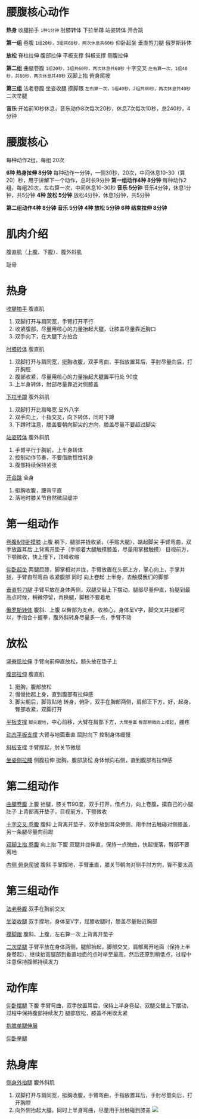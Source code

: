 # 腰腹核心动作

**热身**
收腿拍手 `1种1分钟`
肘膝转体
下拉半蹲
站姿转体
开合跳

**第一组**
卷腹 `1组20秒，3组共60秒，两次休息共60秒`
仰卧起坐
垂直剪刀腿
俄罗斯转体

**放松**
脊柱拉伸
腹部拉伸
平板支撑
斜板支撑
侧腹拉伸

**第二组**
曲腿卷腹 `1组20秒，3组共60秒，两次休息共60秒`
十字交叉 `左右算一次，1组40秒，共80秒，两次休息共40秒`
双脚上抬
俯身爬坡

**第三组**
法老卷腹
坐姿收腿
摸脚跟 `左右算一次，1组40秒，2组共80秒，两次休息共40秒`
二次举腿

**音乐**
开始前10秒休息，音乐动作8次每次20秒，休息7次每次10秒，总240秒，4分钟


# 腰腹核心

每种动作2组，每组 20次

**6种 热身拉伸 8分钟**
每种动作一分钟，一侧30秒，20次，中间休息10-30（算20）秒，用于讲解下一个动作，总时长9分钟
**第一组动作4种 8分钟**
每种动作2组，每组20次，左右算一次，中间休息10-30秒
**音乐 5分钟**
音乐4分钟，休息1分钟，共5分钟
**4种 放松 5分钟**
放松4分钟，休息1分钟，共5分钟


**第二组动作4种 8分钟**
**音乐 5分钟**
**4种 放松 5分钟**
**6种 结束拉伸 8分钟**

# 肌肉介绍

腹直肌（上腹、下腹）、腹外斜肌

耻骨

# 热身

[收腿拍手](#) 腹直肌
1. 双脚打开与肩同宽，手臂打开平行
2. 收紧腹部，尽量用核心的力量抬起大腿，让膝盖尽量靠近胸口
3. 双手向下，在大腿下方拍合

[肘膝转体](https://www.hiyd.com/dongzuo/111/) 腹直肌
1. 双脚打开与肩同宽，挺胸收腹，双手弯曲，手指放置耳后，手肘尽量向后，打开胸腔
2. 腹部收紧，尽量用核心的力量抬起大腿置平行处 90度
3. 上半身转体，肘部尽量靠近对侧膝盖

[下拉半蹲](https://www.hiyd.com/dongzuo/147/) 腹外斜肌
1. 双脚打开比肩略宽 呈外八字
2. 双手向上，十指交叉，向下转体，同时下蹲
3. 下蹲时注意，膝盖要朝向脚尖的方向，膝盖尽量不要超过脚尖

[站姿转体](https://www.hiyd.com/dongzuo/146/) 腹外斜肌
1. 手臂平行于胸前，上半身转体
2. 控制动作节奏，不要借助惯性转身
3. 腹部持续保持紧张

[开合跳](https://www.hiyd.com/dongzuo/51/) 全身
1. 挺胸收腹，腰背平直
2. 落地时膝关节自然微屈缓冲

# 第一组动作

[卷腹&仰卧摸膝](https://www.hiyd.com/dongzuo/126/) 上腹
躺下，腿部并拢收紧，（手贴大腿），踮起脚尖
手臂弯曲，双手放置耳后
上背离开垫子（手顺着大腿触摸膝盖，尽量用掌根触摸）
目视前方，下颚微收，快上慢下，顶峰收缩

[仰卧起坐](https://www.hiyd.com/dongzuo/1223/)
两腿屈膝，脚掌相对并拢，手臂放置在头部上方，掌心向上，手掌并拢，手臂自然弯曲
收紧腹部 同时 向上卷起 上半身，去触摸我们的脚部

[垂直剪刀腿](https://www.hiyd.com/dongzuo/1255/)
手臂平放在身体两侧，双腿交替上下摆动，腿部尽量伸直，抬腿到最高点时候，稍微停留，再换腿，脚根不要着地

[俄罗斯转体](#) 腹斜、上腹
以臀部为支点，收核心，身体呈V字，脚交叉并拢都可以，手指合十握拳，腹外斜转身尽量多一点，手臂不动


# 放松

[竖脊肌拉伸](https://www.hiyd.com/dongzuo/183/)
手臂向前伸直放松，额头放在垫子上

[腹部拉伸](https://www.hiyd.com/dongzuo/17/) 腹直肌
1. 挺胸，腹部放松
2. 慢慢抬起上身，直到腹部有拉伸感
3. 脚尖朝后，脚背贴地
转身，俯卧，双手在胸部两侧，肩部正下方，好，起身，臀部收紧，双脚打开

[平板支撑](#)
`脚尖蹬地`，中心前移，大臂在肩部下方，`大臂垂直`
`臀部稍微向上撑起`，腰疼

[动态平板支撑](https://m.hiyd.com/dongzuo/38/)
大臂与地面垂直
屈肘向下 控制身体缓慢

[斜板支撑](#)
手臂撑起，肘关节微屈

[坐姿侧拉腰](https://www.hk01.com/%E5%81%A5%E5%BA%B7/642190/%E6%AF%8F%E6%97%A53%E5%88%86%E9%90%98-%E5%BC%B7%E8%85%B9%E9%83%A8%E7%B7%B4%E6%A0%B8%E5%BF%83%E4%B8%8D%E7%94%A8%E5%81%9Asit-up-6%E5%80%8B%E7%AB%99%E7%AB%8B%E5%8B%95%E4%BD%9C%E8%BC%95%E9%AC%86%E4%BF%AE%E8%85%B0%E6%93%8D%E8%82%8C) 侧腹拉伸
挺胸，腹部放松
身体倾向右侧，直到腹部有拉伸感

# 第二组动作

[曲腿卷腹](#) 上腹
抬腿，膝关节90度，双手打开，借点力，向上卷腹，摸自己的小腿肚子
上背部离开垫子，目视前方，下颚微收

[十字交叉 卷腹](#) 腹斜
上背离开垫子，双手放到耳朵旁侧，用手肘去触碰对侧膝盖，另一条腿尽量向前蹬

[双脚上抬 卷腹](#) 向上抬 下腹
双腿并拢伸直，保持一点微曲，快起慢落，臀部不要离地

[内侧 俯身爬坡](https://www.hiyd.com/dongzuo/137/) 腹斜
手掌撑地，手臂垂直，膝关节朝向对侧手肘方向，臀不要太高

# 第三组动作

[法老卷腹](https://www.hiyd.com/dongzuo/1293/)
双手在胸前交叉

[坐姿收腿](https://www.hiyd.com/dongzuo/16/)
双手撑地，身体呈V字，屈膝收腿时，膝盖尽量贴近胸部

[摸脚跟](#) 腹斜、上腹，左右算一次
上背离开垫子

[二次举腿](https://www.hiyd.com/dongzuo/1295/)
手臂平放在身体两侧，腿部抬起，脚部交叉，肩部离开地面（保持上半身卷起），继续抬高腿部到垂直地面的点时举至最高，然后还原到稍低点，过程中注意保持腹部持续发力

# 动作库

[仰卧摆腿](https://www.hiyd.com/dongzuo/1296/) 下腹
手臂弯曲，双手放置耳后，保持上半身卷起，双腿交替上下摆动，过程中保持腹部持续发力
腿部放松，膝盖不用收太紧

[抱膝单腿伸展](https://www.hiyd.com/dongzuo/114/)

[仰卧举腿](https://m.hiyd.com/dongzuo/125/)

# 热身库

[侧身外抬腿](https://www.hk01.com/%E5%81%A5%E5%BA%B7/642190/%E6%AF%8F%E6%97%A53%E5%88%86%E9%90%98-%E5%BC%B7%E8%85%B9%E9%83%A8%E7%B7%B4%E6%A0%B8%E5%BF%83%E4%B8%8D%E7%94%A8%E5%81%9Asit-up-6%E5%80%8B%E7%AB%99%E7%AB%8B%E5%8B%95%E4%BD%9C%E8%BC%95%E9%AC%86%E4%BF%AE%E8%85%B0%E6%93%8D%E8%82%8C "侧身外抬腿") 腹外斜肌
1. 双脚打开与肩同宽，挺胸收腹，手臂弯曲，手指放置耳后，手肘尽量向后，打开胸腔
2. 向外侧抬起大腿，同时上半身弯曲，尽量用手肘触碰到膝盖
![](DraggedImage.png)